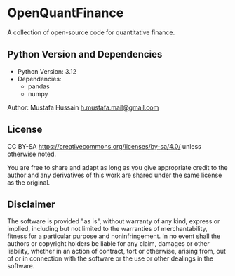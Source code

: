 # OpenQuantFinance
A collection of open-source code for quantitative finance.

## Python Version and Dependencies
- Python Version: 3.12
- Dependencies:
  - pandas
  - numpy

Author: Mustafa Hussain <h.mustafa.mail@gmail.com>

## License
CC BY-SA <https://creativecommons.org/licenses/by-sa/4.0/> unless otherwise noted.

You are free to share and adapt as long as you give appropriate 
credit to the author and any derivatives of this work are shared 
under the same license as the original.

## Disclaimer
The software is provided "as is", without warranty 
of any kind, express or implied, including but not limited 
to the warranties of merchantability, fitness for a particular 
purpose and noninfringement. In no event shall the authors or 
copyright holders be liable for any claim, damages or other 
liability, whether in an action of contract, tort or otherwise, 
arising from, out of or in connection with the software or the 
use or other dealings in the software.
